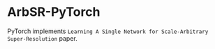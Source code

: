 # ArbSR-PyTorch
PyTorch implements `Learning A Single Network for Scale-Arbitrary Super-Resolution` paper.
